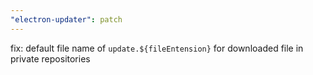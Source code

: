 ```yaml
---
"electron-updater": patch
---
```


fix: default file name of `update.${fileEntension}` for downloaded file in private repositories